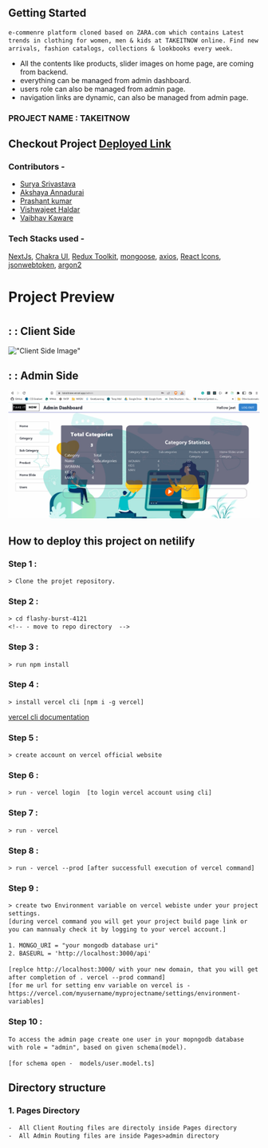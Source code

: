 ## Getting Started
    e-commenre platform cloned based on ZARA.com which contains Latest trends in clothing for women, men & kids at TAKEITNOW online. Find new arrivals, fashion catalogs, collections & lookbooks every week.

- All the contents like products, slider images on home page, are coming from backend.
- everything can be managed from admin dashboard.
- users role can also be managed from admin page.
- navigation links are dynamic, can also be managed from admin page.

### PROJECT NAME :  TAKEITNOW

## Checkout Project [Deployed Link](https://takeitnow.vercel.app/) 
### Contributors - 
- [Surya Srivastava](https://github.com/Surya9263)  
- [Akshaya Annadurai](https://github.com/AkshayaAnnadurai) 
- [Prashant kumar](https://github.com/PRASHANT7277)
- [Vishwajeet Haldar](https://github.com/vishwajeethaldar)
- [Vaibhav Kaware](https://github.com/vkaware)


### Tech Stacks used - 
[NextJs](), [Chakra UI](), [Redux Toolkit](), [mongoose](), [axios](), [React Icons](), [jsonwebtoken](), [argon2]()

#
# Project Preview 
#
## : : Client Side
!["Client Side Image"](https://github.com/vishwajeethaldar/vishwajeethaldar/blob/main/ProjectImages/takeitnow/takenowclient.gif?raw=true)

## : : Admin Side
!["Admin Side Image"](https://github.com/vishwajeethaldar/vishwajeethaldar/blob/main/ProjectImages/takeitnow/takeitnowAdmin.gif?raw=true)



## How to deploy this project on netilify

### Step 1 :
    > Clone the projet repository.

### Step 2 :
    > cd flashy-burst-4121
    <!-- - move to repo directory  -->

### Step 3 :
    > run npm install


### Step 4 :
    > install vercel cli [npm i -g vercel]
[vercel cli documentation](https://vercel.com/docs/cli)

### Step 5 :
    > create account on vercel official website

### Step 6 :
    > run - vercel login  [to login vercel account using cli]

### Step 7 :
    > run - vercel

### Step 8 :
    > run - vercel --prod [after successfull execution of vercel command]


### Step 9 :
    > create two Environment variable on vercel webiste under your project settings.
    [during vercel command you will get your project build page link or you can mannualy check it by logging to your vercel account.]

    1. MONGO_URI = "your mongodb database uri"
    2. BASEURL = 'http://localhost:3000/api'

    [replce http://localhost:3000/ with your new domain, that you will get after completion of . vercel --prod command]
    [for me url for setting env variable on vercel is - https://vercel.com/myusername/myprojectname/settings/environment-variables]
### Step 10 : 
    To access the admin page create one user in your mopngodb database with role = "admin", based on given schema(model).

    [for schema open -  models/user.model.ts]   




## Directory structure


### 1. Pages Directory
    -  All Client Routing files are directoly inside Pages directory 
    -  All Admin Routing files are inside Pages>admin directory 

